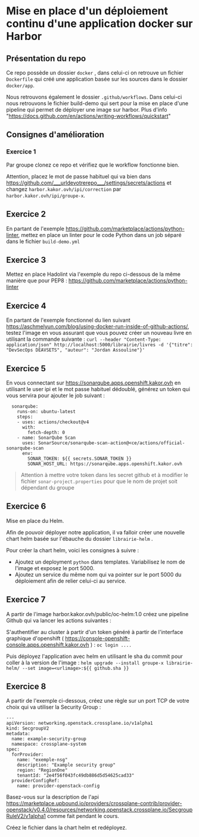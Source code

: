 # Mise en place d'un déploiement continu d'une application docker sur Harbor
## Présentation du repo

Ce repo possède un dossier `docker` , dans celui-ci on retrouve un fichier `Dockerfile` qui créé une application basée sur les sources dans le dossier `docker/app`.

Nous retrouvons également le dossier `.github/workflows`. Dans celui-ci nous retrouvons le fichier build-demo qui sert pour la mise en place d'une pipeline qui permet de déployer une image sur harbor. Plus d'info "https://docs.github.com/en/actions/writing-workflows/quickstart"

## Consignes d'amélioration 

### Exercice 1

Par groupe clonez ce repo et vérifiez que le workflow fonctionne bien. 

Attention, placez le mot de passe habituel qui va bien dans https://github.com/___urldevotrerepo___/settings/secrets/actions et changez `harbor.kakor.ovh/ipi/correction` par `harbor.kakor.ovh/ipi/groupe-x`.

## Exercice 2

En partant de l'exemple https://github.com/marketplace/actions/python-linter, mettez en place un linter pour le code Python dans un job séparé dans le fichier `build-demo.yml`

## Exercice 3

Mettez en place Hadolint via l'exemple du repo ci-dessous de la même manière que pour PEP8 : https://github.com/marketplace/actions/python-linter

## Exercice 4 

En partant de l'exemple fonctionnel du lien suivant https://aschmelyun.com/blog/using-docker-run-inside-of-github-actions/, testez l'image en vous assurant que vous pouvez créer un nouveau livre en utilisant la commande suivante : ```curl --header "Content-Type: application/json" http://localhost:5000/librairie/livres -d '{"titre": "DevSecOps DEAVSETS", "auteur": "Jordan Assouline"}' ```

## Exercice 5

En vous connectant sur https://sonarqube.apps.openshift.kakor.ovh en utilisant le user ipi et le mot passe habituel dédoublé, générez un token qui vous servira pour ajouter le job suivant :

```
  sonarqube:
    runs-on: ubuntu-latest
    steps:
    - uses: actions/checkout@v4
      with:
        fetch-depth: 0
    - name: SonarQube Scan
      uses: SonarSource/sonarqube-scan-action@<ce/actions/official-sonarqube-scan
      env:
        SONAR_TOKEN: ${{ secrets.SONAR_TOKEN }}
        SONAR_HOST_URL: https://sonarqube.apps.openshift.kakor.ovh
```

> Attention à mettre votre token dans les secret github et à modifier le fichier `sonar-project.properties` pour que le nom de projet soit dépendant du groupe

## Exercice 6

Mise en place du Helm. 

Afin de pouvoir déployer notre application, il va falloir créer une nouvelle chart helm basée sur l'ébauche du dossier ```librairie-helm``` .

Pour créer la chart helm, voici les consignes à suivre :

- Ajoutez un deployment `python` dans templates. Variabilisez le nom de l'image et exposez le port 5000.
- Ajoutez un service du même nom qui va pointer sur le port 5000 du déploiement afin de relier celui-ci au service.  

## Exercice 7

A partir de l'image harbor.kakor.ovh/public/oc-helm:1.0 créez une pipeline Github qui va lancer les actions suivantes : 

S'authentifier au cluster à partir d'un token généré à partir de l'interface graphique d'openshift ( https://console-openshift-console.apps.openshift.kakor.ovh ) :
```oc login ....```

Puis déployez l'application avec helm en utilisant le sha du commit pour coller à la version de l'image :
``` helm upgrade --install groupe-x librairie-helm/ --set image=<urlimage>:${{ github.sha }} ```

## Exercice 8

A partir de l'exemple ci-dessous, créez une règle sur un port TCP de votre choix qui va utiliser la Security Group :

```
---
apiVersion: networking.openstack.crossplane.io/v1alpha1
kind: SecgroupV2
metadata:
  name: example-security-group
  namespace: crossplane-system
spec:
  forProvider:
    name: "exemple-nsg"
    description: "Example security group"
    region: "RegionOne"
    tenantId: "2e4f56f043fc49db886d5d54625cad33"
  providerConfigRef:
    name: provider-openstack-config
```

Basez-vous sur la description de l'api https://marketplace.upbound.io/providers/crossplane-contrib/provider-openstack/v0.4.0/resources/networking.openstack.crossplane.io/SecgroupRuleV2/v1alpha1 comme fait pendant le cours. 

Créez le fichier dans la chart helm et redéployez. 
